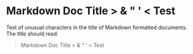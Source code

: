 # Markdown Doc Title > & " ' < Test

Test of unusual characters in the title of Markdown formatted documents.
The title should read:

>  Markdown Doc Title > & " ' < Test
